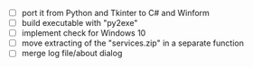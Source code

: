 - [ ] port it from Python and Tkinter to C# and Winform
- [ ] build executable with "py2exe"
- [ ] implement check for Windows 10
- [ ] move extracting of the "services.zip" in a separate function
- [ ] merge log file/about dialog
